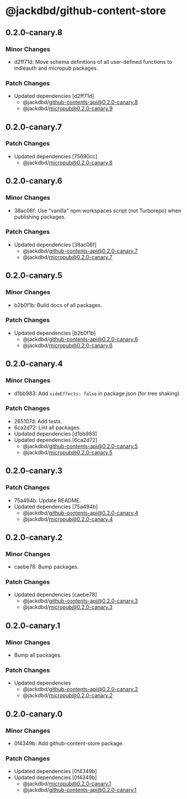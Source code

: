 # @jackdbd/github-content-store

## 0.2.0-canary.8

### Minor Changes

- d2ff71d: Move schema definitions of all user-defined functions to indieauth and micropub packages.

### Patch Changes

- Updated dependencies [d2ff71d]
  - @jackdbd/github-contents-api@0.2.0-canary.8
  - @jackdbd/micropub@0.2.0-canary.9

## 0.2.0-canary.7

### Patch Changes

- Updated dependencies [75690cc]
  - @jackdbd/micropub@0.2.0-canary.8

## 0.2.0-canary.6

### Minor Changes

- 38ac06f: Use "vanilla" npm workspaces script (not Turborepo) when publishing packages.

### Patch Changes

- Updated dependencies [38ac06f]
  - @jackdbd/github-contents-api@0.2.0-canary.7
  - @jackdbd/micropub@0.2.0-canary.7

## 0.2.0-canary.5

### Minor Changes

- b2b0f1b: Build docs of all packages.

### Patch Changes

- Updated dependencies [b2b0f1b]
  - @jackdbd/github-contents-api@0.2.0-canary.6
  - @jackdbd/micropub@0.2.0-canary.6

## 0.2.0-canary.4

### Minor Changes

- d1bb983: Add `sideEffects: false` in package.json (for tree shaking)

### Patch Changes

- 265107d: Add tests.
- 6ca2d72: Lint all packages.
- Updated dependencies [d1bb983]
- Updated dependencies [6ca2d72]
  - @jackdbd/github-contents-api@0.2.0-canary.5
  - @jackdbd/micropub@0.2.0-canary.5

## 0.2.0-canary.3

### Patch Changes

- 75a494b: Update README.
- Updated dependencies [75a494b]
  - @jackdbd/github-contents-api@0.2.0-canary.4
  - @jackdbd/micropub@0.2.0-canary.4

## 0.2.0-canary.2

### Minor Changes

- caebe78: Bump packages.

### Patch Changes

- Updated dependencies [caebe78]
  - @jackdbd/github-contents-api@0.2.0-canary.3
  - @jackdbd/micropub@0.2.0-canary.3

## 0.2.0-canary.1

### Minor Changes

- Bump all packages.

### Patch Changes

- Updated dependencies
  - @jackdbd/github-contents-api@0.2.0-canary.2
  - @jackdbd/micropub@0.2.0-canary.2

## 0.2.0-canary.0

### Minor Changes

- 0f4349b: Add github-content-store package.

### Patch Changes

- Updated dependencies [0f4349b]
- Updated dependencies [0f4349b]
  - @jackdbd/micropub@0.2.0-canary.1
  - @jackdbd/github-contents-api@0.2.0-canary.1
